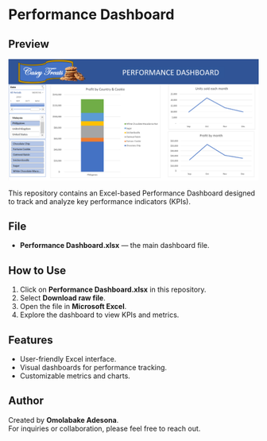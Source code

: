 # Performance Dashboard
## Preview

![Dashboard Preview](dashboard-preview.png)

This repository contains an Excel-based Performance Dashboard designed to track and analyze key performance indicators (KPIs).

## File
- **Performance Dashboard.xlsx** — the main dashboard file.

## How to Use
1. Click on **Performance Dashboard.xlsx** in this repository.  
2. Select **Download raw file**.  
3. Open the file in **Microsoft Excel**.  
4. Explore the dashboard to view KPIs and metrics.

## Features
- User-friendly Excel interface.  
- Visual dashboards for performance tracking.  
- Customizable metrics and charts.

## Author
Created by **Omolabake Adesona**.  
For inquiries or collaboration, please feel free to reach out.
